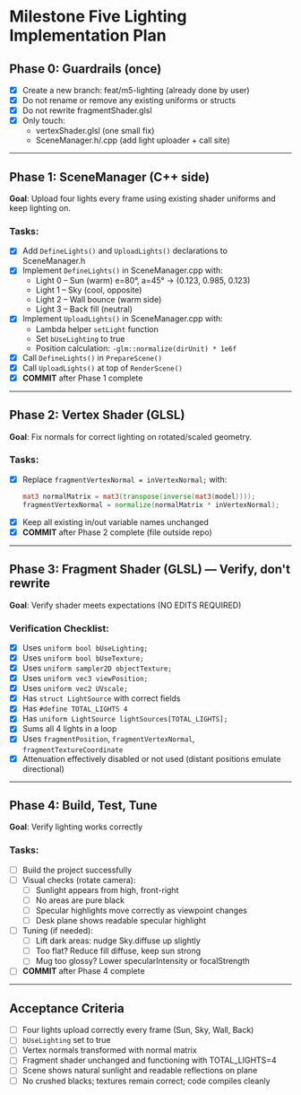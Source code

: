 # Milestone Five Lighting Implementation Plan

## Phase 0: Guardrails (once)
- [x] Create a new branch: feat/m5-lighting (already done by user)
- [x] Do not rename or remove any existing uniforms or structs
- [x] Do not rewrite fragmentShader.glsl
- [x] Only touch:
  - vertexShader.glsl (one small fix)
  - SceneManager.h/.cpp (add light uploader + call site)

---

## Phase 1: SceneManager (C++ side)
**Goal**: Upload four lights every frame using existing shader uniforms and keep lighting on.

### Tasks:
- [x] Add `DefineLights()` and `UploadLights()` declarations to SceneManager.h
- [x] Implement `DefineLights()` in SceneManager.cpp with:
  - Light 0 – Sun (warm) e=80°, a=45° → (0.123, 0.985, 0.123)
  - Light 1 – Sky (cool, opposite)
  - Light 2 – Wall bounce (warm side)
  - Light 3 – Back fill (neutral)
- [x] Implement `UploadLights()` in SceneManager.cpp with:
  - Lambda helper `setLight` function
  - Set `bUseLighting` to true
  - Position calculation: `-glm::normalize(dirUnit) * 1e6f`
- [x] Call `DefineLights()` in `PrepareScene()`
- [x] Call `UploadLights()` at top of `RenderScene()`
- [x] **COMMIT** after Phase 1 complete

---

## Phase 2: Vertex Shader (GLSL)
**Goal**: Fix normals for correct lighting on rotated/scaled geometry.

### Tasks:
- [x] Replace `fragmentVertexNormal = inVertexNormal;` with:
  ```glsl
  mat3 normalMatrix = mat3(transpose(inverse(mat3(model))));
  fragmentVertexNormal = normalize(normalMatrix * inVertexNormal);
  ```
- [x] Keep all existing in/out variable names unchanged
- [x] **COMMIT** after Phase 2 complete (file outside repo)

---

## Phase 3: Fragment Shader (GLSL) — Verify, don't rewrite
**Goal**: Verify shader meets expectations (NO EDITS REQUIRED)

### Verification Checklist:
- [x] Uses `uniform bool bUseLighting;`
- [x] Uses `uniform bool bUseTexture;`
- [x] Uses `uniform sampler2D objectTexture;`
- [x] Uses `uniform vec3 viewPosition;`
- [x] Uses `uniform vec2 UVscale;`
- [x] Has `struct LightSource` with correct fields
- [x] Has `#define TOTAL_LIGHTS 4`
- [x] Has `uniform LightSource lightSources[TOTAL_LIGHTS];`
- [x] Sums all 4 lights in a loop
- [x] Uses `fragmentPosition`, `fragmentVertexNormal`, `fragmentTextureCoordinate`
- [x] Attenuation effectively disabled or not used (distant positions emulate directional)

---

## Phase 4: Build, Test, Tune
**Goal**: Verify lighting works correctly

### Tasks:
- [ ] Build the project successfully
- [ ] Visual checks (rotate camera):
  - [ ] Sunlight appears from high, front-right
  - [ ] No areas are pure black
  - [ ] Specular highlights move correctly as viewpoint changes
  - [ ] Desk plane shows readable specular highlight
- [ ] Tuning (if needed):
  - [ ] Lift dark areas: nudge Sky.diffuse up slightly
  - [ ] Too flat? Reduce fill diffuse, keep sun strong
  - [ ] Mug too glossy? Lower specularIntensity or focalStrength
- [ ] **COMMIT** after Phase 4 complete

---

## Acceptance Criteria
- [ ] Four lights upload correctly every frame (Sun, Sky, Wall, Back)
- [ ] `bUseLighting` set to true
- [ ] Vertex normals transformed with normal matrix
- [ ] Fragment shader unchanged and functioning with TOTAL_LIGHTS=4
- [ ] Scene shows natural sunlight and readable reflections on plane
- [ ] No crushed blacks; textures remain correct; code compiles cleanly
